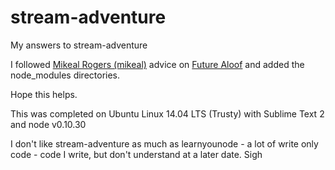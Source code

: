 stream-adventure
================

My answers to stream-adventure

I followed [Mikeal Rogers (mikeal)](https://github.com/mikeal) advice on [Future Aloof](http://www.futurealoof.com/posts/nodemodules-in-git.html) and added the node_modules directories.

Hope this helps.

This was completed on Ubuntu Linux 14.04 LTS (Trusty) with Sublime Text 2 and node v0.10.30

I don't like stream-adventure as much as learnyounode - a lot of write only code - code I write, but don't understand at a later date. Sigh